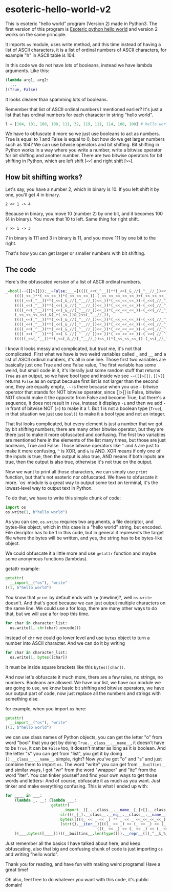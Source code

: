 # esoteric-hello-world-v2
This is esoteric "hello world" program (Version 2) made in Python3.
The first version of this program is [Esoteric python hello world](https://github.com/VelikiFeniks0/esoteric-python-hello-world) and version 2 works on the same principle.

It imports `os` module, uses write method, and this time instead of having a list of ASCII characters, it is a list of ordinal numbers of ASCII characters, for example "h" in ASCII table is 104.

In this code we do not have lots of booleans, instead we have lambda arguments.
Like this:
```py
(lambda arg1, arg2:
  ...
)(True, False)
```
It looks cleaner than spamming lots of booleans.

Remember that list of ASCII ordinal numbers I mentioned earlier?
It's just a list that has ordinal numbers for each character in string "hello world".
```py
l = [104, 101, 108, 108, 111, 32, 119, 111, 114, 108, 100] # hello world
```
We have to obfuscate it more so we just use booleans to act as numbers. True is equal to 1 and False is equal to 0, but how do we get larger numbers such as 104?
We can use bitwise operators and bit shifting. 
Bit shifting in Python works in a way where you write a number, write a bitwise operator for bit shifting and another number.
There are two bitwise operators for bit shifting in Python, which are left shift [`<<`] and right shift [`>>`].

## How bit shifting works?
Let's say, you have a number 2, which in binary is 10.
If you left shift it by one, you'll get 4 in binary.

`2 << 1 -> 4`

Because in binary, you move 10 (number 2) by one bit, and it becomes 100 (4 in binary). You move that 10 to left.
Same thing for right shift.

`7 >> 1 -> 3`

7 in binary is 111 and 3 in binary is 11, and you move 111 by one bit to the right.

That's how you can get larger or smaller numbers with bit shifting.

## The code
Here's the obfuscated version of a list of ASCII ordinal numbers.
```py
_=bool(-~([]>[]));__=False;___=[((((_<<(_^__))**(_<<(_&_//(_^__//_))<<_))*(_<<_<<_<<_))-(_<<(_//_^__)<<_<<(_//_^__//_)<<_<<_)+(_<<(_//_^__)<<_<<_)),
    ((((_<<_)**(_<<_<<_))*(_<<_<<_<<_))-(_<<_<<_<<_<<_<<_)+(_<<_<<_<<_)-(_<<_<<_)+(_^__%_)),
    ((((_<<(_^__))**(_<<(_&_//(_^__//_))<<_))*(_<<_<<_<<_))-(_<<(_//_^__)<<_<<(_//_^__//_)<<_<<_)+(_<<(_//_^__)<<_<<_)+(_<<_<<_)),
    ((((_<<(_^__))**(_<<(_&_//(_^__//_))<<_))*(_<<_<<_<<_))-(_<<(_//_^__)<<_<<(_//_^__//_)<<_<<_)+(_<<(_//_^__)<<_<<_)+(_<<_<<_)),
    ((((_<<(_^__))**(_<<(_&_//(_^__//_))<<_))*(_<<_<<_<<_))-(_<<(_//_^__)<<_<<(_//_^__//_)<<_<<_)+(_<<(_//_^__)<<_<<_)+(_<<_<<_)+(_<<_)+(__^_&_)),
    (_<<_<<_<<_<<(_&(_+(_<<_))&_)<<(_^__//_)),
    ((((_<<(_^__))**(_<<(_&_//(_^__//_))<<_))*(_<<_<<_<<_))-(_<<(_//_^__)<<_<<(_//_^__//_)<<_<<_)+(_<<(_//_^__)<<_<<_)+(_<<_<<_)+(_<<_)+(__^_&_)+(_<<_<<_<<_)),
    ((((_<<(_^__))**(_<<(_&_//(_^__//_))<<_))*(_<<_<<_<<_))-(_<<(_//_^__)<<_<<(_//_^__//_)<<_<<_)+(_<<(_//_^__)<<_<<_)+(_<<_<<_)+(_<<_)+(__^_&_)),
    ((((_<<(_^__))**(_<<(_&_//(_^__//_))<<_))*(_<<_<<_<<_))-(_<<(_//_^__)<<_<<(_//_^__//_)<<_<<_)+(_<<(_//_^__)<<_<<_)+(_<<_<<_)+(_<<_)+(__^_&_)+(_<<_<<_)-_),
    ((((_<<(_^__))**(_<<(_&_//(_^__//_))<<_))*(_<<_<<_<<_))-(_<<(_//_^__)<<_<<(_//_^__//_)<<_<<_)+(_<<(_//_^__)<<_<<_)+(_<<_<<_)),
    (((((_<<(_^__))**(_<<(_&_//(_^__//_))<<_))*(_<<_<<_<<_))-(_<<(_//_^__)<<_<<(_//_^__//_)<<_<<_)+(_<<(_//_^__)<<_<<_)+(_<<_<<_)+(_<<_)+(__^_&_)+(_<<_<<_)+_)-(_<<_<<_<<_<<_))]
```
I know it looks messy and complicated, but trust me, it's not that complicated. First what we have is two weird variables called `_` and `__` and a list of ASCII ordinal numbers, it's all in one line. Those first two variables are basically just one True and one False value, The first variable has some weird, but small code in it, it's literally just some random stuff that returns `True` as an output, so we have bool type and inside we see `-~([]>[])`. `[]>[]` returns `False` as an output because first list is not larger than the second one, they are equally empty, `-~` is there because when you use `~` bitwise operator that stands for NOT bitwise operator, since []>[] is False, bitwise NOT should make it the opposite from False and become True, but there's a sequence, it does not result in `True`, instead it displays `-1` and then we add `-` in front of bitwise NOT (~) to make it a 1. But 1 is not a boolean type (`True`), in that situation we just use `bool()` to make it a bool type and not an integer.

That list looks complicated, but every element is just a number that we got by bit shifting numbers, there are many other bitwise operator, but they are there just to make it more obfuscated and confusing. The first two variables are mentioned here in the elements of the list many times, but those are just booleans, True and False. Those bitwise operators like `^` and `&` are just to make it more confusing, `^` is XOR, and `&` is AND. XOR means if only one of the inputs is true, then the output is also true, AND means if both inputs are true, then the output is also true, otherwise it's not true on the output.

Now we want to print all those characters, we can simply use `print` function, but that's not esoteric nor obfuscated. We have to obfuscate it more. `os˙ module is a great way to output some text on terminal, it's the lowest-level way to output text in Python.

To do that, we have to write this simple chunk of code:
```py
import os
os.write(1, b"hello world")
```
As you can see, `os.write` requires two arguments, a file decriptor, and bytes-like object, which in this case is a "hello world" string, but encoded.
File decriptor has to be 1 in this code, but in general it represents the target file where the bytes will be written, and yes, the string has to be bytes-like object.

We could obfuscate it a little more and use `getattr` function and maybe some anonymous functions (lambdas).

getattr example:
```py
getattr(
  __import__("os"), "write"
)(1, b"hello world")
```
You know that `print` by default ends with `\n` (newline)?, well `os.write` doesn't. And that's good because we can just output multiple characters on the same line.
We could use a for loop, there are many other ways to do that, but we will use a for loop this time.

```py
for char in character_list:
  os.write(1, chr(char).encode())
```
Instead of `chr` we could go lower level and use `bytes` object to turn a number into ASCII character. And we can do it by writing
```py
for char in character_list:
  os.write(1, bytes([char])
```
It must be inside square brackets like this `bytes([char])`.

And now let's obfuscate it much more, there are a few rules, no strings, no numbers. Booleans are allowed.
We have our list, we have our module we are going to use, we know basic bit shifting and bitwise operators, we have our output part of code, now just replace all the numbers and strings with something else.

for example, when you import `os` here:
```py
getattr(
  __import__("os"), "write"
)(1, b"hello world")
```
we can use class names of Python objects, you can get the letter "o" from word "bool" that you get by doing `True.__class__.__name__`, it doesn't have to be `True`, it can be `False` too, it doesn't matter as long as it is boolean. And the letter "s" you can get from "list", you get it by doing `[].__class__.__name__`, simple, right? Now you've got "o" and "s" and just combine them to import `os`. The word "write" you can get from `__builtins__` and similar ways, I got "wr" from the word "wrapper" and "ite" from the word "iter". You can tinker yourself and find your own ways to get those words and letters-
And of course, obfuscate it as much as you want. Just tinker and make everything confusing.
This is what I ended up with:
```py
for ____ in ___:
    (lambda _, __: (lambda ___:
                    getattr(
                        __import__([_.__class__.__name__[_]+[].__class__.__name__[_<<_]][_>>_]), 
                        str(((_|_).__class__.__eq__.__class__.__name__[:(__builtins__.len((_^__).__class__.__name__)//(-~~-_-~~-_))]))+
                        bytes([(((_ << _ << _) ** _ << _ <<_<<_<<_<<_) - (_<< _<<_<<_<<_) + (_<<_))]).decode()+
                        (str({}.__iter__)[(((_ << _) << (_ << _) << (_ << _))  - (_ << _ << _ << _ << _) + ((_ << _)+_)):
                                        (((_ << _) << (_ << _) << (_ << _)) -(_ << _ << _ << _ << _) + ((_ << _ << _)+(_<<_)))])
    )(___,bytes([____])))(__builtins__.len(type([]).__repr__([(_^__&_%_%_%_//__-+~__**~__)])[__//__&_<<_])))(_:=bool(-~([]<[])),~_)
```
Just remember all the basics I have talked about here, and keep obfuscating, also that big and confusing chunk of code is just importing `os` and writing "hello world".




Thank you for reading, and have fun with making weird programs!
Have a great time!


Oh also, feel free to do whatever you want with this code, it's public domain!
